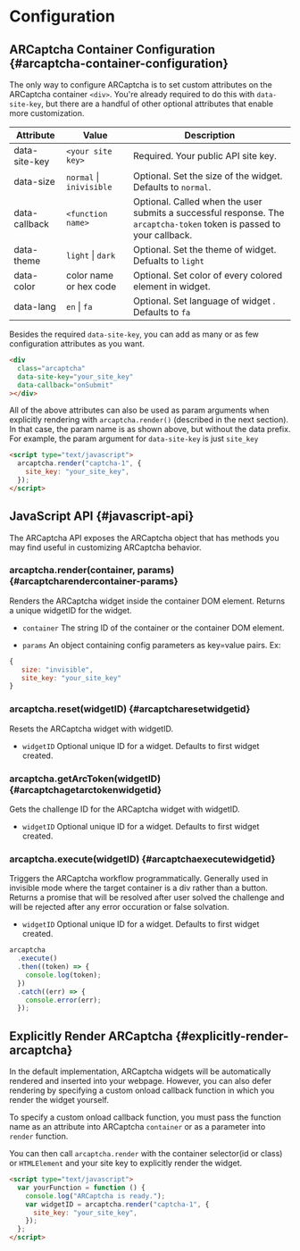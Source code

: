 # Configuration

## ARCaptcha Container Configuration {#arcaptcha-container-configuration}

The only way to configure ARCaptcha is to set custom attributes on the ARCaptcha container `<div>`. You're already required to do this with `data-site-key`, but there are a handful of other optional attributes that enable more customization.

| Attribute     | Value                    | Description                                                                                                           |
| ------------- | ------------------------ | --------------------------------------------------------------------------------------------------------------------- |
| data-site-key | `<your site key>`        | Required. Your public API site key.                                                                                   |
| data-size     | `normal` \| `inivisible` | Optional. Set the size of the widget. Defaults to `normal`.                                                           |
| data-callback | `<function name>`        | Optional. Called when the user submits a successful response. The `arcaptcha-token` token is passed to your callback. |
| data-theme    | `light` \| `dark`        | Optional. Set the theme of widget. Defualts to `light`                                                                |
| data-color    | color name or hex code   | Optional. Set color of every colored element in widget.                                                               |
| data-lang     | `en` \| `fa`             | Optional. Set language of widget . Defaults to `fa`                                                                   |

Besides the required `data-site-key`, you can add as many or as few configuration attributes as you want.

```html
<div
  class="arcaptcha"
  data-site-key="your_site_key"
  data-callback="onSubmit"
></div>
```

All of the above attributes can also be used as param arguments when explicitly rendering with `arcaptcha.render()` (described in the next section). In that case, the param name is as shown above, but without the data prefix. For example, the param argument for `data-site-key` is just `site_key`

```html
<script type="text/javascript">
  arcaptcha.render("captcha-1", {
    site_key: "your_site_key",
  });
</script>
```

## JavaScript API {#javascript-api}

The ARCaptcha API exposes the ARCaptcha object that has methods you may find useful in customizing ARCaptcha behavior.

### arcaptcha.render(container, params) {#arcaptcharendercontainer-params}

Renders the ARCaptcha widget inside the container DOM element. Returns a unique widgetID for the widget.

- `container` The string ID of the container or the container DOM element.

* `params` An object containing config parameters as key=value pairs. Ex:

```js
{
   size: "invisible",
   site_key: "your_site_key"
}
```

### arcaptcha.reset(widgetID) {#arcaptcharesetwidgetid}

Resets the ARCaptcha widget with widgetID.

- `widgetID` Optional unique ID for a widget. Defaults to first widget created.

### arcaptcha.getArcToken(widgetID) {#arcaptchagetarctokenwidgetid}

Gets the challenge ID for the ARCaptcha widget with widgetID.

- `widgetID` Optional unique ID for a widget. Defaults to first widget created.

### arcaptcha.execute(widgetID) {#arcaptchaexecutewidgetid}

Triggers the ARCaptcha workflow programmatically. Generally used in invisible mode where the target container is a div rather than a button. Returns a promise that will be resolved after user solved the challenge and will be rejected after any error occuration or false solvation.

- `widgetID` Optional unique ID for a widget. Defaults to first widget created.

```js
arcaptcha
  .execute()
  .then((token) => {
    console.log(token);
  })
  .catch((err) => {
    console.error(err);
  });
```

## Explicitly Render ARCaptcha {#explicitly-render-arcaptcha}

In the default implementation, ARCaptcha widgets will be automatically rendered and inserted into your webpage. However, you can also defer rendering by specifying a custom onload callback function in which you render the widget yourself.

To specify a custom onload callback function, you must pass the function name as an attribute into ARCaptcha `container` or as a parameter into `render` function.

You can then call `arcaptcha.render` with the container selector(id or class) or `HTMLElement` and your site key to explicitly render the widget.

```html
<script type="text/javascript">
  var yourFunction = function () {
    console.log("ARCaptcha is ready.");
    var widgetID = arcaptcha.render("captcha-1", {
      site_key: "your_site_key",
    });
  };
</script>
```
